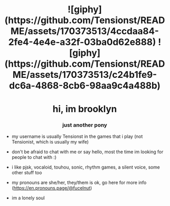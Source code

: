 <h1 align="center">![giphy](https://github.com/Tensionst/README/assets/170373513/4ccdaa84-2fe4-4e4e-a32f-03ba0d62e888) ![giphy](https://github.com/Tensionst/README/assets/170373513/c24b1fe9-dc6a-4868-8cb6-98aa9c4a488b)</h1>



<h1 align="center">hi, im brooklyn</h1>
<h3 align="center">just another pony</h3>

- my username is usually Tensionst in the games that i play (not Tensionist, which is usually my wife) 

- don't be afraid to chat with me or say hello, most the time im looking for people to chat with :) 

- i like pjsk, vocaloid, touhou, sonic, rhythm games, a silent voice, some other stuff too 

- my pronouns are she/her, they/them is ok, go here for more info (https://en.pronouns.page/@fucelnut)
  
- im a lonely soul 



